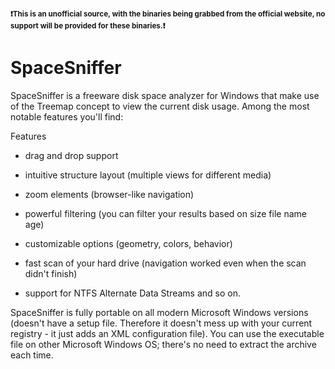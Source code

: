 <b><sub>:exclamation:This is an unofficial source, with the binaries being grabbed from the official website, no support will be provided for these binaries.:exclamation:</sub></b>

# SpaceSniffer

SpaceSniffer is a freeware disk space analyzer for Windows that make use of the Treemap concept to view the current disk usage. Among the most notable features you'll find:

Features

- drag and drop support

- intuitive structure layout (multiple views for different media)

- zoom elements (browser-like navigation)

- powerful filtering (you can filter your results based on size file name age)

- customizable options (geometry, colors, behavior)

- fast scan of your hard drive (navigation worked even when the scan didn't finish)

- support for NTFS Alternate Data Streams and so on.

SpaceSniffer is fully portable on all modern Microsoft Windows versions (doesn't have a setup file. Therefore it doesn't mess up with your current registry - it just adds an XML configuration file). You can use the executable file on other Microsoft Windows OS; there's no need to extract the archive each time.
